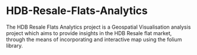 # HDB-Resale-Flats-Analytics
The HDB Resale Flats Analytics project is a Geospatial Visualisation analysis project which aims to provide insights in the HDB Resale flat market, through the means of incorporating and interactive map using the folium library.
